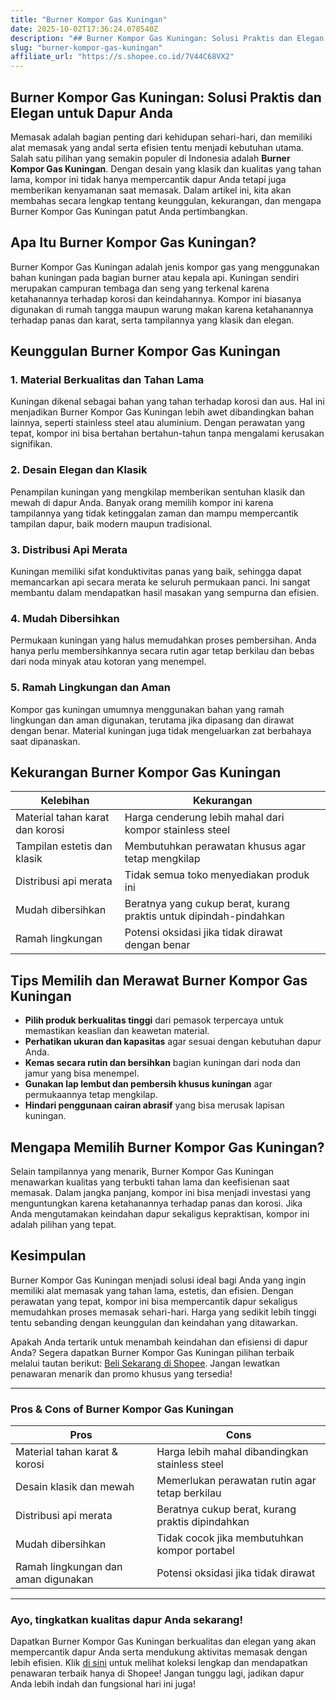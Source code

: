 ```yaml
---
title: "Burner Kompor Gas Kuningan"
date: 2025-10-02T17:36:24.078540Z
description: "## Burner Kompor Gas Kuningan: Solusi Praktis dan Elegan untuk Dapur Anda..."
slug: "burner-kompor-gas-kuningan"
affiliate_url: "https://s.shopee.co.id/7V44C68VX2"
---
```

## Burner Kompor Gas Kuningan: Solusi Praktis dan Elegan untuk Dapur Anda

Memasak adalah bagian penting dari kehidupan sehari-hari, dan memiliki alat memasak yang andal serta efisien tentu menjadi kebutuhan utama. Salah satu pilihan yang semakin populer di Indonesia adalah **Burner Kompor Gas Kuningan**. Dengan desain yang klasik dan kualitas yang tahan lama, kompor ini tidak hanya mempercantik dapur Anda tetapi juga memberikan kenyamanan saat memasak. Dalam artikel ini, kita akan membahas secara lengkap tentang keunggulan, kekurangan, dan mengapa Burner Kompor Gas Kuningan patut Anda pertimbangkan.

## Apa Itu Burner Kompor Gas Kuningan?

Burner Kompor Gas Kuningan adalah jenis kompor gas yang menggunakan bahan kuningan pada bagian burner atau kepala api. Kuningan sendiri merupakan campuran tembaga dan seng yang terkenal karena ketahanannya terhadap korosi dan keindahannya. Kompor ini biasanya digunakan di rumah tangga maupun warung makan karena ketahanannya terhadap panas dan karat, serta tampilannya yang klasik dan elegan.

## Keunggulan Burner Kompor Gas Kuningan

### 1. Material Berkualitas dan Tahan Lama

Kuningan dikenal sebagai bahan yang tahan terhadap korosi dan aus. Hal ini menjadikan Burner Kompor Gas Kuningan lebih awet dibandingkan bahan lainnya, seperti stainless steel atau aluminium. Dengan perawatan yang tepat, kompor ini bisa bertahan bertahun-tahun tanpa mengalami kerusakan signifikan.

### 2. Desain Elegan dan Klasik

Penampilan kuningan yang mengkilap memberikan sentuhan klasik dan mewah di dapur Anda. Banyak orang memilih kompor ini karena tampilannya yang tidak ketinggalan zaman dan mampu mempercantik tampilan dapur, baik modern maupun tradisional.

### 3. Distribusi Api Merata

Kuningan memiliki sifat konduktivitas panas yang baik, sehingga dapat memancarkan api secara merata ke seluruh permukaan panci. Ini sangat membantu dalam mendapatkan hasil masakan yang sempurna dan efisien.

### 4. Mudah Dibersihkan

Permukaan kuningan yang halus memudahkan proses pembersihan. Anda hanya perlu membersihkannya secara rutin agar tetap berkilau dan bebas dari noda minyak atau kotoran yang menempel.

### 5. Ramah Lingkungan dan Aman

Kompor gas kuningan umumnya menggunakan bahan yang ramah lingkungan dan aman digunakan, terutama jika dipasang dan dirawat dengan benar. Material kuningan juga tidak mengeluarkan zat berbahaya saat dipanaskan.

## Kekurangan Burner Kompor Gas Kuningan

| Kelebihan | Kekurangan |
|--------------|------------------|
| Material tahan karat dan korosi | Harga cenderung lebih mahal dari kompor stainless steel |
| Tampilan estetis dan klasik | Membutuhkan perawatan khusus agar tetap mengkilap |
| Distribusi api merata | Tidak semua toko menyediakan produk ini |
| Mudah dibersihkan | Beratnya yang cukup berat, kurang praktis untuk dipindah-pindahkan |
| Ramah lingkungan | Potensi oksidasi jika tidak dirawat dengan benar |

## Tips Memilih dan Merawat Burner Kompor Gas Kuningan

- **Pilih produk berkualitas tinggi** dari pemasok terpercaya untuk memastikan keaslian dan keawetan material.
- **Perhatikan ukuran dan kapasitas** agar sesuai dengan kebutuhan dapur Anda.
- **Kemas secara rutin dan bersihkan** bagian kuningan dari noda dan jamur yang bisa menempel.
- **Gunakan lap lembut dan pembersih khusus kuningan** agar permukaannya tetap mengkilap.
- **Hindari penggunaan cairan abrasif** yang bisa merusak lapisan kuningan.

## Mengapa Memilih Burner Kompor Gas Kuningan?

Selain tampilannya yang menarik, Burner Kompor Gas Kuningan menawarkan kualitas yang terbukti tahan lama dan keefisienan saat memasak. Dalam jangka panjang, kompor ini bisa menjadi investasi yang menguntungkan karena ketahanannya terhadap panas dan korosi. Jika Anda mengutamakan keindahan dapur sekaligus kepraktisan, kompor ini adalah pilihan yang tepat.

## Kesimpulan

Burner Kompor Gas Kuningan menjadi solusi ideal bagi Anda yang ingin memiliki alat memasak yang tahan lama, estetis, dan efisien. Dengan perawatan yang tepat, kompor ini bisa mempercantik dapur sekaligus memudahkan proses memasak sehari-hari. Harga yang sedikit lebih tinggi tentu sebanding dengan keunggulan dan keindahan yang ditawarkan.

Apakah Anda tertarik untuk menambah keindahan dan efisiensi di dapur Anda? Segera dapatkan Burner Kompor Gas Kuningan pilihan terbaik melalui tautan berikut: [Beli Sekarang di Shopee](https://s.shopee.co.id/7V44C68VX2). Jangan lewatkan penawaran menarik dan promo khusus yang tersedia!

---

### **Pros & Cons of Burner Kompor Gas Kuningan**

| **Pros** | **Cons** |
|----------------------------|-----------------------------|
| Material tahan karat & korosi | Harga lebih mahal dibandingkan stainless steel |
| Desain klasik dan mewah | Memerlukan perawatan rutin agar tetap berkilau |
| Distribusi api merata | Beratnya cukup berat, kurang praktis dipindahkan |
| Mudah dibersihkan | Tidak cocok jika membutuhkan kompor portabel |
| Ramah lingkungan dan aman digunakan | Potensi oksidasi jika tidak dirawat |

---

### **Ayo, tingkatkan kualitas dapur Anda sekarang!**

Dapatkan Burner Kompor Gas Kuningan berkualitas dan elegan yang akan mempercantik dapur Anda serta mendukung aktivitas memasak dengan lebih efisien. Klik [di sini](https://s.shopee.co.id/7V44C68VX2) untuk melihat koleksi lengkap dan mendapatkan penawaran terbaik hanya di Shopee! Jangan tunggu lagi, jadikan dapur Anda lebih indah dan fungsional hari ini juga!
